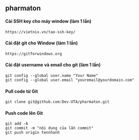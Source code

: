 ## pharmaton
#### Cài SSH key cho máy window (làm 1 lần)
```
https://vietnix.vn/tao-ssh-key/
```
#### Cài đặt git cho Window (làm 1 lần)
```
https://gitforwindows.org
```
#### Cài đặt username và email cho git (làm 1 lần)
```
git config --global user.name "Your Name"
git config --global user.email "youremail@yourdomain.com"
```
#### Pull code từ Git
```
git clone git@github.com:Dev-UTA/pharmaton.git
```

#### Push code lên Git
```
git add -A
git commit -m "nội dung của lần commit"
git push origin tennhanh
```
